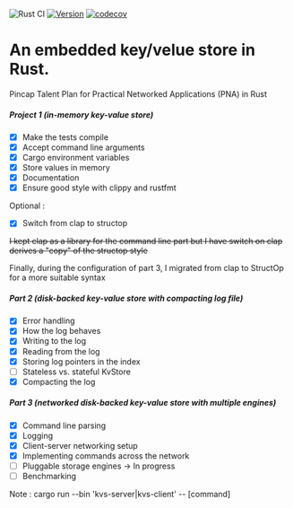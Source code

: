 ![Rust CI](https://github.com/B0ud/key-value-store/workflows/Rust/badge.svg)
[![Version](https://img.shields.io/badge/rustc-1.48+-ab6000.svg)](https://blog.rust-lang.org/2020/11/19/Rust-1.48.html)
[![codecov](https://codecov.io/gh/B0ud/key-value-store/branch/master/graph/badge.svg?token=NNQ52FZKAG)](https://codecov.io/gh/B0ud/key-value-store)

# An embedded key/velue store in Rust. 

Pincap Talent Plan for Practical Networked Applications (PNA) in Rust

##### Project 1 (in-memory key-value store)

- [x] Make the tests compile
- [x] Accept command line arguments
- [x] Cargo environment variables
- [x] Store values in memory
- [x] Documentation
- [x] Ensure good style with clippy and rustfmt

Optional : 
- [X] Switch from clap to structop

~~I kept clap as a library for the command line part but I have switch on clap derives a "copy" of the structop style~~ 

Finally, during the configuration of part 3, I migrated from clap to StructOp for a more suitable syntax

##### Part 2 (disk-backed key-value store with compacting log file)

- [x] Error handling
- [x] How the log behaves
- [x] Writing to the log
- [x] Reading from the log
- [x] Storing log pointers in the index
- [ ] Stateless vs. stateful KvStore
- [x] Compacting the log

##### Part 3 (networked disk-backed key-value store with multiple engines)

- [X] Command line parsing
- [X] Logging
- [X] Client-server networking setup
- [X] Implementing commands across the network
- [ ] Pluggable storage engines -> In progress
- [ ] Benchmarking

Note : cargo run --bin 'kvs-server|kvs-client' -- [command]